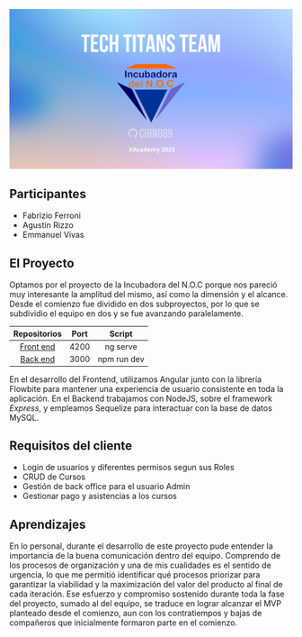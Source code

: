 ![Proyecto Tech Titans - FRONT](https://github.com/Chino89/techtitans/blob/dev/src/assets/readme.png)

## Participantes
* Fabrizio Ferroni 
* Agustín Rizzo
* Emmanuel Vivas

## El Proyecto
Optamos por el proyecto de la Incubadora del N.O.C porque nos pareció muy interesante la amplitud del mismo, así como la dimensión y el alcance. 
Desde el comienzo fue dividido en dos subproyectos, por lo que se subdividio el equipo en dos y se fue avanzando paralelamente.

|Repositorios|Port|Script|
|:---------:|:---------:|:---------:|
|[Front end](https://github.com/Chino89/techtitans/)|4200|ng serve|
|[Back end](https://github.com/techtitans-xacademy/backend-tech-titans)|3000|npm run dev|

En el desarrollo del Frontend, utilizamos Angular junto con la librería Flowbite para mantener una experiencia de usuario consistente en toda la aplicación.
En el Backend trabajamos con NodeJS, sobre el framework *Express*, y empleamos Sequelize para interactuar con la base de datos MySQL.

## Requisitos del cliente
* Login de usuarios y diferentes permisos segun sus Roles
* CRUD de Cursos 
* Gestión de back office para el usuario Admin
* Gestionar pago y asistencias a los cursos

## Aprendizajes
En lo personal, durante el desarrollo de este proyecto pude entender la importancia de la buena comunicación dentro del equipo. Comprendo de los procesos de organización y una de mis cualidades es el sentido de urgencia, lo que me permitió identificar qué procesos priorizar para garantizar la viabilidad y la maximización del valor del producto al final de cada iteración. Ese esfuerzo y compromiso sostenido durante toda la fase del proyecto, sumado al del equipo, se traduce en lograr alcanzar el MVP planteado desde el comienzo, aun con los contratiempos y bajas de compañeros que inicialmente formaron parte en el comienzo. 